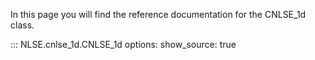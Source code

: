 In this page you will find the reference documentation for the CNLSE_1d class.

::: NLSE.cnlse_1d.CNLSE_1d
    options:
      show_source: true
